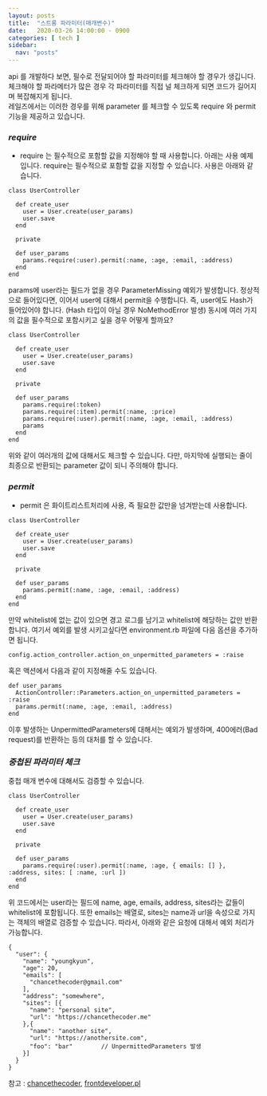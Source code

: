 ```yaml
---
layout: posts
title:  "스트롱 파라미터(매개변수)"
date:   2020-03-26 14:00:00 - 0900
categories: [ tech ]
sidebar:
  nav: "posts"
---
```


api 를 개발하다 보면, 필수로 전달되어야 할 파라미터를 체크해야 할 경우가 생깁니다.<br>
체크해야 할 파라메터가 많은 경우 각 파라미터를 직접 널 체크하게 되면 코드가 길어지며 복잡해지게 됩니다.<br>
레일즈에서는 이러한 경우를 위해 parameter 를 체크할 수 있도록 require 와 permit 기능을 제공하고 있습니다.<br>

### *require*
- require 는 필수적으로 포함할 값을 지정해야 할 때 사용합니다. 아래는 사용 예제입니다.
require는 필수적으로 포함할 값을 지정할 수 있습니다. 사용은 아래와 같습니다.
~~~
class UserController

  def create_user
    user = User.create(user_params)
    user.save
  end

  private

  def user_params
    params.require(:user).permit(:name, :age, :email, :address)
  end
end
~~~
params에 user라는 필드가 없을 경우 ParameterMissing 예외가 발생합니다. 정상적으로 들어있다면, 이어서 user에 대해서 permit을 수행합니다. 즉, user에도 Hash가 들어있어야 합니다. (Hash 타입이 아닐 경우 NoMethodError 발생) 동시에 여러 가지의 값을 필수적으로 포함시키고 싶을 경우 어떻게 할까요?
~~~
class UserController

  def create_user
    user = User.create(user_params)
    user.save
  end

  private

  def user_params
    params.require(:token)
    params.require(:item).permit(:name, :price)
    params.require(:user).permit(:name, :age, :email, :address)
    params
  end
end
~~~
위와 같이 여러개의 값에 대해서도 체크할 수 있습니다. 다만, 마지막에 실행되는 줄이 최종으로 반환되는 parameter 값이 되니 주의해야 합니다.

### *permit*
- permit 은 화이트리스트처리에 사용, 즉 필요한 값만을 넘겨받는데 사용합니다.
~~~
class UserController

  def create_user
    user = User.create(user_params)
    user.save
  end

  private

  def user_params
    params.permit(:name, :age, :email, :address)
  end
end
~~~
만약 whitelist에 없는 값이 있으면 경고 로그를 남기고 whitelist에 해당하는 값만 반환합니다. 여기서 예외를 발생 시키고싶다면 environment.rb 파일에 다음 옵션을 추가하면 됩니다.
~~~
config.action_controller.action_on_unpermitted_parameters = :raise
~~~
혹은 액션에서 다음과 같이 지정해줄 수도 있습니다.
~~~
def user_params
  ActionController::Parameters.action_on_unpermitted_parameters = :raise
  params.permit(:name, :age, :email, :address)
end
~~~
이후 발생하는 UnpermittedParameters에 대해서는 예외가 발생하며, 400에러(Bad request)를 반환하는 등의 대처를 할 수 있습니다.

### *중첩된 파라미터 체크*
중첩 매개 변수에 대해서도 검증할 수 있습니다.
~~~
class UserController

  def create_user
    user = User.create(user_params)
    user.save
  end

  private

  def user_params
    params.require(:user).permit(:name, :age, { emails: [] }, :address, sites: [ :name, :url ])
  end
end
~~~
위 코드에서는 user라는 필드에 name, age, emails, address, sites라는 값들이 whitelist에 포함됩니다. 또한 emails는 배열로, sites는 name과 url을 속성으로 가지는 객체의 배열로 검증할 수 있습니다. 따라서, 아래와 같은 요청에 대해서 예외 처리가 가능합니다.
~~~
{
  "user": {
    "name": "youngkyun",
    "age": 20,
    "emails": [
      "chancethecoder@gmail.com"
    ],
    "address": "somewhere",
    "sites": [{
      "name": "personal site",
      "url": "https://chancethecoder.me"
    },{
      "name": "another site",
      "url": "https://anothersite.com",
      "foo": "bar"        // UnpermittedParameters 발생
    }]
  }
}
~~~

참고 : [chancethecoder](https://chancethecoder.tistory.com/8),
[frontdeveloper.pl](https://frontdeveloper.pl/2019/03/why-dont-we-validate-controller-parameters/)